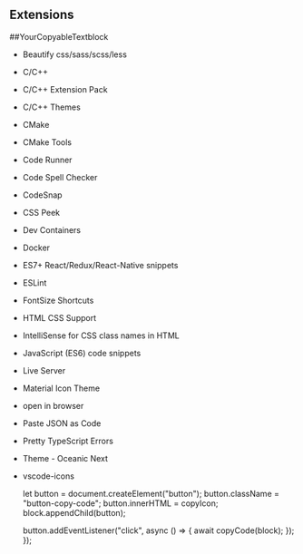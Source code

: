 ## Extensions

##YourCopyableTextblock
- Beautify css/sass/scss/less
- C/C++
- C/C++ Extension Pack
- C/C++ Themes
- CMake
- CMake Tools
- Code Runner
- Code Spell Checker
- CodeSnap
- CSS Peek
- Dev Containers
- Docker
- ES7+ React/Redux/React-Native snippets
- ESLint
- FontSize Shortcuts
- HTML CSS Support
- IntelliSense for CSS class names in HTML
- JavaScript (ES6) code snippets
- Live Server
- Material Icon Theme
- open in browser
- Paste JSON as Code
- Pretty TypeScript Errors
- Theme - Oceanic Next
- vscode-icons



    let button = document.createElement("button");
    button.className = "button-copy-code";
    button.innerHTML = copyIcon;
    block.appendChild(button);

    button.addEventListener("click", async () => {
        await copyCode(block);
    });
});


